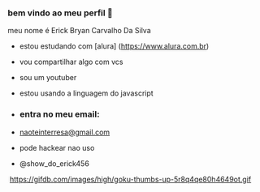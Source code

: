 ### bem vindo ao meu perfil 💙

meu nome é Erick Bryan Carvalho Da Silva

- estou estudando com [alura] (https://www.alura.com.br)
- vou compartilhar algo com vcs
- sou um youtuber
- estou usando a linguagem do javascript

- ### entra no meu email:

- naoteinterresa@gmail.com

- pode hackear nao uso
- @show_do_erick456

![]()
https://gifdb.com/images/high/goku-thumbs-up-5r8q4qe80h4649ot.gif
